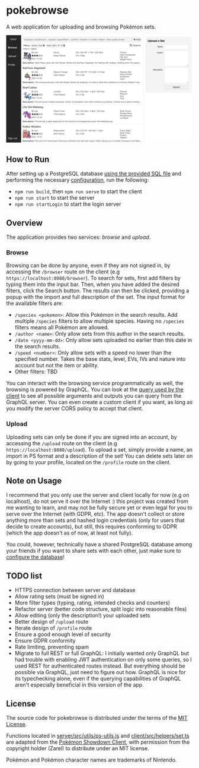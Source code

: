 # pokebrowse

A web application for uploading and browsing Pokémon sets.

![](./images/browser.png)

## How to Run

After setting up a PostgreSQL database [using the provided SQL file](server/src/db/schemas.sql) and performing the necessary [configuration](server/configs/README.md), run the following:

- `npm run build`, then `npm run serve` to start the client
- `npm run start` to start the server
- `npm run startLogin` to start the login server

## Overview

The application provides two services: _browse_ and _upload_.

### Browse

Browsing can be done by anyone, even if they are not signed in, by accessing the `/browser` route on the client (e.g `https://localhost:8080/browser`). To search for sets, first add filters by typing them into the input bar. Then, when you have added the desired filters, click the Search button. The results can then be clicked, providing a popup with the import and full description of the set. The input format for the available filters are:

- `/species <pokemon>`: Allow this Pokémon in the search results. Add multiple `/species` filters to allow multiple species. Having no `/species` filters means all Pokémon are allowed.
- `/author <name>`: Only allow sets from this author in the search results.
- `/date <yyyy-mm-dd>`: Only allow sets uploaded no earlier than this date in the search results.
- `/speed <number>`: Only allow sets with a speed no lower than the specified number. Takes the base stats, level, EVs, IVs and nature into account but not the item or ability.
- Other filters: TBD

You can interact with the browsing service programmatically as well, the browsing is powered by GraphQL. You can look at the [query used by the client](client/src/queries.ts) to see all possible arguments and outputs you can query from the GraphQL server. You can even create a custom client if you want, as long as you modify the server CORS policy to accept that client.

### Upload

Uploading sets can only be done if you are signed into an account, by accessing the `/upload` route on the client (e.g `https://localhost:8080/upload`). To upload a set, simply provide a name, an import in PS format and a description of the set! You can delete sets later on by going to your profile, located on the `/profile` route on the client.

## Note on Usage

I recommend that you only use the server and client locally for now (e.g on localhost), do not serve it over the Internet :) this project was created from me wanting to learn, and may not be fully secure yet or even legal for you to serve over the Internet (with GDPR, etc). The app doesn't collect or store anything more than sets and hashed login credentials (only for users that decide to create accounts), but still, this requires conforming to GDPR (which the app doesn't as of now, at least not fully).

You could, however, technically have a shared PostgreSQL database among your friends if you want to share sets with each other, just make sure to [configure the database](server/configs/README.md)!

## TODO list

- HTTPS connection between server and database
- Allow rating sets (must be signed in)
- More filter types (typing, rating, intended checks and counters)
- Refactor server (better code structure, split logic into reasonable files)
- Allow editing (only the description!) your uploaded sets
- Better design of `/upload` route
- Iterate design of `/profile` route
- Ensure a good enough level of security
- Ensure GDPR conformity
- Rate limiting, preventing spam
- Migrate to full REST or full GraphQL: I initially wanted only GraphQL but had trouble with enabling JWT authentication on only some queries, so I used REST for authenticated routes instead. But everything should be possible via GraphQL, just need to figure out how. GraphQL is nice for its typechecking alone, even if the querying capabilities of GraphQL aren't especially beneficial in this version of the app.

## License

The source code for pokebrowse is distributed under the terms of the [MIT License](LICENSE).

Functions located in [server/src/utils/ps-utils.js](server/src/utils/ps-utils.js) and [client/src/helpers/set.ts](client/src/helpers/set.ts) are adapted from the [Pokémon Showdown Client](https://github.com/smogon/pokemon-showdown-client), with permission from the copyright holder (Zarel) to distribute under an MIT license.

Pokémon and Pokémon character names are trademarks of Nintendo.

